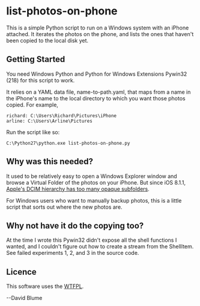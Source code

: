 # list-photos-on-phone

This is a simple Python script to run on a Windows system with an iPhone attached. It iterates the photos on the phone, and lists the ones that haven't been copied to the local disk yet.

## Getting Started

You need Windows Python and Python for Windows Extensions Pywin32 (218) for this script to work.

It relies on a YAML data file, name-to-path.yaml, that maps from a name in the iPhone's name to the local directory to which you want those photos copied.  For example,

    richard: C:\Users\Richard\Pictures\iPhone
    arline: C:\Users\Arline\Pictures

Run the script like so:

    C:\Python27\python.exe list-photos-on-phone.py

## Why was this needed?

It used to be relatively easy to open a Windows Explorer window and browse a Virtual Folder of the photos on your iPhone. But since iOS 8.1.1, [Apple's DCIM hierarchy has too many opaque subfolders](https://www.facebook.com/photo.php?fbid=10152438909906561&set=a.395891001560.172294.687611560&type=1&theater).

For Windows users who want to manually backup photos, this is a little script that sorts out where the new photos are.

## Why not have it do the copying too?

At the time I wrote this Pywin32 didn't expose all the shell functions I wanted, and I couldn't figure out how to create a stream from the ShellItem. See failed experiments 1, 2, and 3 in the source code.

## Licence

This software uses the [WTFPL](http://www.wtfpl.net/).

--David Blume
